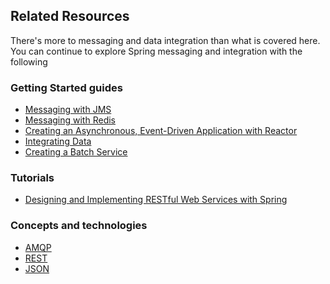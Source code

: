 ## Related Resources

There's more to messaging and data integration than what is covered here. You can continue to explore Spring messaging and integration with the following

### Getting Started guides

* [Messaging with JMS][gs-messaging-jms]
* [Messaging with Redis][gs-messaging-redis]
* [Creating an Asynchronous, Event-Driven Application with Reactor][gs-messaging-reactor]
* [Integrating Data][gs-integration]
* [Creating a Batch Service][gs-batch-processing]

[gs-messaging-jms]: /guides/gs/messaging-jms/
[gs-messaging-redis]: /guides/gs/messaging-redis/
[gs-messaging-reactor]: /guides/gs/messaging-reactor/
[gs-integration]: /guides/gs/integration/
[gs-batch-processing]: /guides/gs/batch-processing/

### Tutorials

* [Designing and Implementing RESTful Web Services with Spring][tut-rest]

[tut-rest]: /guides/tutorials/rest

### Concepts and technologies

* [AMQP][u-amqp]
* [REST][u-rest]
* [JSON][u-json]

[u-amqp]: /understanding/AMQP
[u-rest]: /understanding/REST
[u-json]: /understanding/JSON
